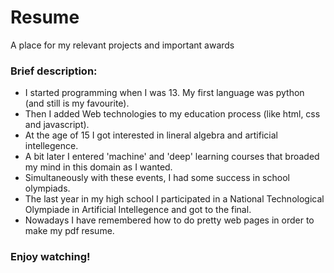 # Resume
A place for my relevant projects and important awards

### Brief description:
- I started programming when I was 13. My first language was python (and still is my favourite).
- Then I added Web technologies to my education process (like html, css and javascript).
- At the age of 15 I got interested in lineral algebra and artificial intellegence.
- A bit later I entered 'machine' and 'deep' learning courses that broaded my mind in this domain as I wanted.
- Simultaneously with these events, I had some success in school olympiads.
- The last year in my high school I participated in a National Technological Olympiade in Artificial Intellegence and got to the final.
- Nowadays I have remembered how to do pretty web pages in order to make my pdf resume.

### Enjoy watching!
